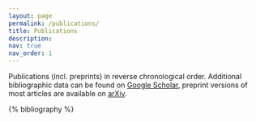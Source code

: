 ```yaml
---
layout: page
permalink: /publications/
title: Publications
description: 
nav: true
nav_order: 1
---
```

<!-- _pages/publications.md -->

<p>
Publications (incl. preprints) in reverse chronological order. Additional bibliographic data can be found on <a href="https://scholar.google.de/citations?hl=en&user=Q30OgVkAAAAJ">Google Scholar</a>, preprint versions of most articles are available on <a href="https://arxiv.org/a/straub_c_1.html">arXiv</a>.
</p>

<div class="publications">

{% bibliography %}

</div>
